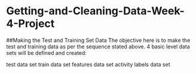 # Getting-and-Cleaning-Data-Week-4-Project
##Making the Test and Training Set Data
The objective here is to make the test and training data as per the sequence stated above. 4 basic level data sets will be defined and created:

test data set
train data set
features data set
activity labels data set
